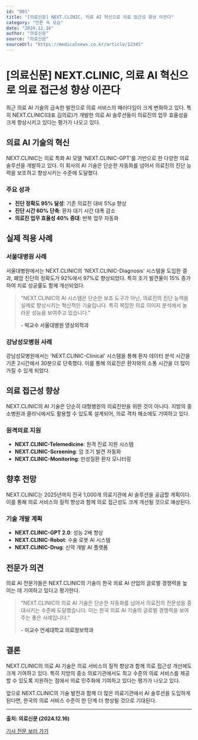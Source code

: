 ```yaml
---
id: "001"
title: "[의료신문] NEXT.CLINIC, 의료 AI 혁신으로 의료 접근성 향상 이끈다"
category: "언론 속 모습"
date: "2024.12.16"
author: "의료신문"
source: "의료신문"
sourceUrl: "https://medicalnews.co.kr/article/12345"
---
```


# [의료신문] NEXT.CLINIC, 의료 AI 혁신으로 의료 접근성 향상 이끈다

최근 의료 AI 기술의 급속한 발전으로 의료 서비스의 패러다임이 크게 변화하고 있다. 특히 NEXT.CLINIC(대표 김의료)가 개발한 의료 AI 솔루션들이 의료진의 업무 효율성을 크게 향상시키고 있다는 평가가 나오고 있다.

## 의료 AI 기술의 혁신

NEXT.CLINIC는 의료 특화 AI 모델 'NEXT.CLINIC-GPT'를 기반으로 한 다양한 의료 솔루션을 개발하고 있다. 이 회사의 AI 기술은 단순한 자동화를 넘어서 의료진의 진단 능력을 보조하고 향상시키는 수준에 도달했다.

### 주요 성과
- **진단 정확도 95% 달성**: 기존 의료진 대비 5%p 향상
- **진단 시간 60% 단축**: 환자 대기 시간 대폭 감소
- **의료진 업무 효율성 40% 증대**: 반복 업무 자동화

## 실제 적용 사례

### 서울대병원 사례
서울대병원에서는 NEXT.CLINIC의 'NEXT.CLINIC-Diagnosis' 시스템을 도입한 결과, 폐암 진단의 정확도가 92%에서 97%로 향상되었다. 특히 조기 발견율이 15% 증가하여 치료 성공률도 함께 개선되었다.

> "NEXT.CLINIC의 AI 시스템은 단순한 보조 도구가 아닌, 의료진의 진단 능력을 실제로 향상시키는 혁신적인 기술입니다. 특히 복잡한 의료 이미지 분석에서 놀라운 성능을 보여주고 있습니다."
> 
> **- 박교수 서울대병원 영상의학과**

### 강남성모병원 사례
강남성모병원에서는 'NEXT.CLINIC-Clinical' 시스템을 통해 환자 데이터 분석 시간을 기존 2시간에서 30분으로 단축했다. 이를 통해 의료진은 환자와의 소통 시간을 더 많이 가질 수 있게 되었다.

## 의료 접근성 향상

NEXT.CLINIC의 AI 기술은 단순히 대형병원의 의료진만을 위한 것이 아니다. 지방의 중소병원과 클리닉에서도 활용할 수 있도록 설계되어, 의료 격차 해소에도 기여하고 있다.

### 원격의료 지원
- **NEXT.CLINIC-Telemedicine**: 원격 진료 지원 시스템
- **NEXT.CLINIC-Screening**: 암 조기 발견 자동화
- **NEXT.CLINIC-Monitoring**: 만성질환 환자 모니터링

## 향후 전망

NEXT.CLINIC는 2025년까지 전국 1,000개 의료기관에 AI 솔루션을 공급할 계획이다. 이를 통해 의료 서비스의 질적 향상과 함께 의료 접근성도 크게 개선될 것으로 예상된다.

### 기술 개발 계획
- **NEXT.CLINIC-GPT 2.0**: 성능 2배 향상
- **NEXT.CLINIC-Robot**: 수술 로봇 AI 시스템
- **NEXT.CLINIC-Drug**: 신약 개발 AI 플랫폼

## 전문가 의견

의료 AI 전문가들은 NEXT.CLINIC의 기술이 한국 의료 AI 산업의 글로벌 경쟁력을 높이는 데 기여하고 있다고 평가한다.

> "NEXT.CLINIC의 의료 AI 기술은 단순한 자동화를 넘어서 의료진의 전문성을 증대시키는 수준에 도달했습니다. 이는 한국 의료 AI 기술의 글로벌 경쟁력을 보여주는 좋은 사례입니다."
> 
> **- 이교수 연세대학교 의료정보학과**

## 결론

NEXT.CLINIC의 의료 AI 기술은 의료 서비스의 질적 향상과 함께 의료 접근성 개선에도 크게 기여하고 있다. 특히 지방의 중소 의료기관에서도 최고 수준의 의료 서비스를 제공할 수 있도록 지원하는 점에서 의료 민주화에 기여하고 있다는 평가가 나오고 있다.

앞으로 NEXT.CLINIC의 기술 발전과 함께 더 많은 의료기관에서 AI 솔루션을 도입하게 된다면, 한국의 의료 서비스 수준이 한 단계 더 향상될 것으로 기대된다.

---

**출처: 의료신문 (2024.12.16)**

[기사 전문 보러 가기](https://medicalnews.co.kr/article/12345) 